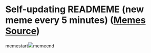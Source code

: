 # Self-updating READMEME (new meme every 5 minutes) ([Memes Source](https://bramses.notion.site/a49c1e962b7646879176ac3b327b6533?v=4d1eda54b170483cb03a40f257231764))

memestart![](https://www.notion.so/image/https%3A%2F%2Fs3-us-west-2.amazonaws.com%2Fsecure.notion-static.com%2Fdfe0c183-f2dc-4b9b-8b12-fce164463c64%2F2B24F09B-5B4C-4F40-A763-4EDA83B4F72A.jpeg?table=block&id=246eeb73-cc08-4172-982b-87ad450316de&cache=v2)memeend
